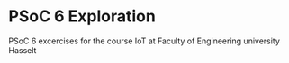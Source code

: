 # PSoC 6 Exploration
 PSoC 6 excercises for the course IoT at Faculty of Engineering university Hasselt

